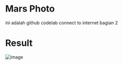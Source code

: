 # Mars Photo
ini adalah github codelab connect to internet bagian 2

# Result
![image](https://github.com/user-attachments/assets/aeba2cfa-930a-409b-86e6-cea88adcbdae)
